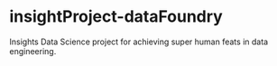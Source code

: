 # insightProject-dataFoundry
Insights Data Science project for achieving super human feats in data engineering. 
